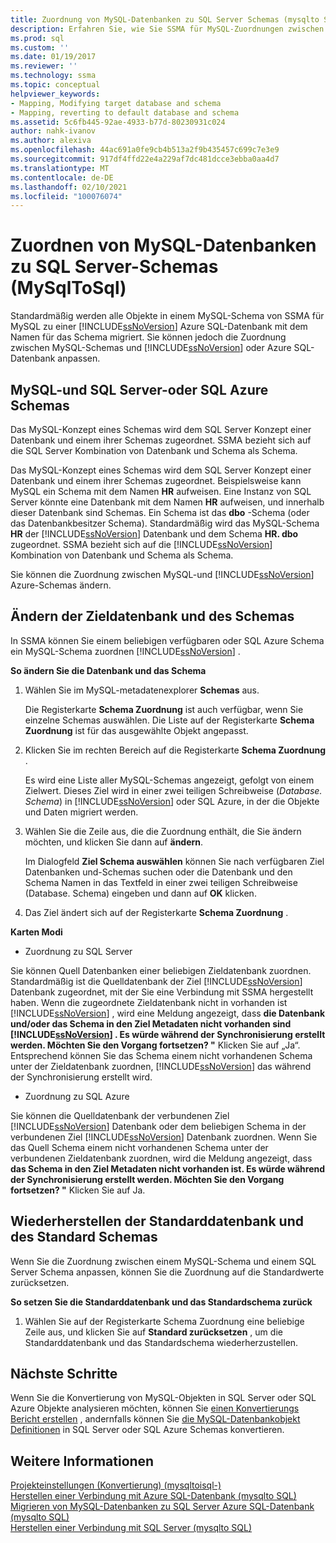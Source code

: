 ```yaml
---
title: Zuordnung von MySQL-Datenbanken zu SQL Server Schemas (mysqlto SQL) | Microsoft-Dokumentation
description: Erfahren Sie, wie Sie SSMA für MySQL-Zuordnungen zwischen MySQL-Schemas und SQL Server oder Azure SQL-Datenbank anpassen oder die Standardeinstellung übernehmen.
ms.prod: sql
ms.custom: ''
ms.date: 01/19/2017
ms.reviewer: ''
ms.technology: ssma
ms.topic: conceptual
helpviewer_keywords:
- Mapping, Modifying target database and schema
- Mapping, reverting to default database and schema
ms.assetid: 5c6fb445-92ae-4933-b77d-80230931c024
author: nahk-ivanov
ms.author: alexiva
ms.openlocfilehash: 44ac691a0fe9cb4b513a2f9b435457c699c7e3e9
ms.sourcegitcommit: 917df4ffd22e4a229af7dc481dcce3ebba0aa4d7
ms.translationtype: MT
ms.contentlocale: de-DE
ms.lasthandoff: 02/10/2021
ms.locfileid: "100076074"
---
```

# <a name="mapping-mysql-databases-to-sql-server-schemas-mysqltosql"></a>Zuordnen von MySQL-Datenbanken zu SQL Server-Schemas (MySqlToSql)
Standardmäßig werden alle Objekte in einem MySQL-Schema von SSMA für MySQL zu einer [!INCLUDE[ssNoVersion](../../includes/ssnoversion-md.md)] Azure SQL-Datenbank mit dem Namen für das Schema migriert. Sie können jedoch die Zuordnung zwischen MySQL-Schemas und [!INCLUDE[ssNoVersion](../../includes/ssnoversion-md.md)] oder Azure SQL-Datenbank anpassen.  
  
## <a name="mysql-and-sql-server-or-sql-azure-schemas"></a>MySQL-und SQL Server-oder SQL Azure Schemas  
Das MySQL-Konzept eines Schemas wird dem SQL Server Konzept einer Datenbank und einem ihrer Schemas zugeordnet. SSMA bezieht sich auf die SQL Server Kombination von Datenbank und Schema als Schema.  
  
Das MySQL-Konzept eines Schemas wird dem SQL Server Konzept einer Datenbank und einem ihrer Schemas zugeordnet. Beispielsweise kann MySQL ein Schema mit dem Namen **HR** aufweisen. Eine Instanz von SQL Server könnte eine Datenbank mit dem Namen **HR** aufweisen, und innerhalb dieser Datenbank sind Schemas. Ein Schema ist das **dbo** -Schema (oder das Datenbankbesitzer Schema). Standardmäßig wird das MySQL-Schema **HR** der [!INCLUDE[ssNoVersion](../../includes/ssnoversion-md.md)] Datenbank und dem Schema **HR. dbo** zugeordnet. SSMA bezieht sich auf die [!INCLUDE[ssNoVersion](../../includes/ssnoversion-md.md)] Kombination von Datenbank und Schema als Schema.  
  
Sie können die Zuordnung zwischen MySQL-und [!INCLUDE[ssNoVersion](../../includes/ssnoversion-md.md)] Azure-Schemas ändern.  
  
## <a name="modifying-the-target-database-and-schema"></a>Ändern der Zieldatenbank und des Schemas  
In SSMA können Sie einem beliebigen verfügbaren oder SQL Azure Schema ein MySQL-Schema zuordnen [!INCLUDE[ssNoVersion](../../includes/ssnoversion-md.md)] .  
  
**So ändern Sie die Datenbank und das Schema**  
  
1.  Wählen Sie im MySQL-metadatenexplorer **Schemas** aus.  
  
    Die Registerkarte **Schema Zuordnung** ist auch verfügbar, wenn Sie einzelne Schemas auswählen. Die Liste auf der Registerkarte **Schema Zuordnung** ist für das ausgewählte Objekt angepasst.  
  
2.  Klicken Sie im rechten Bereich auf die Registerkarte **Schema Zuordnung** .  
  
    Es wird eine Liste aller MySQL-Schemas angezeigt, gefolgt von einem Zielwert. Dieses Ziel wird in einer zwei teiligen Schreibweise (*Database. Schema*) in [!INCLUDE[ssNoVersion](../../includes/ssnoversion-md.md)] oder SQL Azure, in der die Objekte und Daten migriert werden.  
  
3.  Wählen Sie die Zeile aus, die die Zuordnung enthält, die Sie ändern möchten, und klicken Sie dann auf **ändern**.  
  
    Im Dialogfeld **Ziel Schema auswählen** können Sie nach verfügbaren Ziel Datenbanken und-Schemas suchen oder die Datenbank und den Schema Namen in das Textfeld in einer zwei teiligen Schreibweise (Database. Schema) eingeben und dann auf **OK** klicken.  
  
4.  Das Ziel ändert sich auf der Registerkarte **Schema Zuordnung** .  
  
**Karten Modi**  
  
-   Zuordnung zu SQL Server  
  
Sie können Quell Datenbanken einer beliebigen Zieldatenbank zuordnen. Standardmäßig ist die Quelldatenbank der Ziel [!INCLUDE[ssNoVersion](../../includes/ssnoversion-md.md)] Datenbank zugeordnet, mit der Sie eine Verbindung mit SSMA hergestellt haben. Wenn die zugeordnete Zieldatenbank nicht in vorhanden ist [!INCLUDE[ssNoVersion](../../includes/ssnoversion-md.md)] , wird eine Meldung angezeigt, dass **die Datenbank und/oder das Schema in den Ziel Metadaten nicht vorhanden sind [!INCLUDE[ssNoVersion](../../includes/ssnoversion-md.md)] . Es würde während der Synchronisierung erstellt werden. Möchten Sie den Vorgang fortsetzen? "** Klicken Sie auf „Ja“. Entsprechend können Sie das Schema einem nicht vorhandenen Schema unter der Zieldatenbank zuordnen, [!INCLUDE[ssNoVersion](../../includes/ssnoversion-md.md)] das während der Synchronisierung erstellt wird.  
  
-   Zuordnung zu SQL Azure  
  
Sie können die Quelldatenbank der verbundenen Ziel [!INCLUDE[ssNoVersion](../../includes/ssnoversion-md.md)] Datenbank oder dem beliebigen Schema in der verbundenen Ziel [!INCLUDE[ssNoVersion](../../includes/ssnoversion-md.md)] Datenbank zuordnen. Wenn Sie das Quell Schema einem nicht vorhandenen Schema unter der verbundenen Zieldatenbank zuordnen, wird die Meldung angezeigt, dass **das Schema in den Ziel Metadaten nicht vorhanden ist. Es würde während der Synchronisierung erstellt werden. Möchten Sie den Vorgang fortsetzen? "** Klicken Sie auf Ja.  
  
## <a name="reverting-to-the-default-database-and-schema"></a>Wiederherstellen der Standarddatenbank und des Standard Schemas  
Wenn Sie die Zuordnung zwischen einem MySQL-Schema und einem SQL Server Schema anpassen, können Sie die Zuordnung auf die Standardwerte zurücksetzen.  
  
**So setzen Sie die Standarddatenbank und das Standardschema zurück**  
  
1.  Wählen Sie auf der Registerkarte Schema Zuordnung eine beliebige Zeile aus, und klicken Sie auf **Standard zurücksetzen** , um die Standarddatenbank und das Standardschema wiederherzustellen.  
  
## <a name="next-steps"></a>Nächste Schritte  
Wenn Sie die Konvertierung von MySQL-Objekten in SQL Server oder SQL Azure Objekte analysieren möchten, können Sie [einen Konvertierungs Bericht erstellen](assessing-mysql-databases-for-conversion-mysqltosql.md) , andernfalls können Sie [die MySQL-Datenbankobjekt Definitionen](converting-mysql-databases-mysqltosql.md) in SQL Server oder SQL Azure Schemas konvertieren.  
  
## <a name="see-also"></a>Weitere Informationen  
[Projekteinstellungen &#40;Konvertierung&#41; &#40;mysqltoisql-&#41;](../../ssma/mysql/project-settings-conversion-mysqltosql.md)  
[Herstellen einer Verbindung mit Azure SQL-Datenbank &#40;mysqlto SQL&#41;](../../ssma/mysql/connecting-to-azure-sql-db-mysqltosql.md)  
[Migrieren von MySQL-Datenbanken zu SQL Server Azure SQL-Datenbank &#40;mysqlto SQL&#41;](../../ssma/mysql/migrating-mysql-databases-to-sql-server-azure-sql-db-mysqltosql.md)  
[Herstellen einer Verbindung mit SQL Server &#40;mysqlto SQL&#41;](../../ssma/mysql/connecting-to-sql-server-mysqltosql.md)  
  
